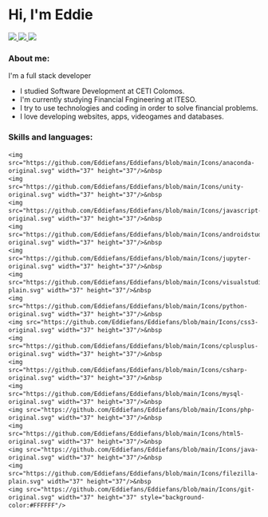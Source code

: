 <h1>
    Hi, I'm Eddie
</h1>
<div>
    <a href="mailto:edaguilarce@gmail.com">
        <img src="https://img.shields.io/badge/Gmail-D14836?style=for-the-badge&logo=gmail&logoColor=white">
    </a>
    <a href="https://wa.me/5213326539333/?text=Hi%20Eddie,%20I%20saw%20your%20GitHub%20profile%20online">
        <img src="https://img.shields.io/badge/WhatsApp-25D366?style=for-the-badge&logo=whatsapp&logoColor=white">
    </a>
    <a href="https://www.linkedin.com/in/eddieceb/">
        <img src="https://img.shields.io/badge/LinkedIn-0077B5?style=for-the-badge&logo=linkedin&logoColor=white">
    </a>
</div>

### About me:

I'm a full stack developer

- I studied Software Development at CETI Colomos.
- I'm currently studying Financial Fngineering at ITESO.
- I try to use technologies and coding in order to solve financial problems.
- I love developing websites, apps, videogames and databases.

### Skills and languages:
<div>
    
    <img src="https://github.com/Eddiefans/Eddiefans/blob/main/Icons/anaconda-original.svg" width="37" height="37"/>&nbsp    
    <img src="https://github.com/Eddiefans/Eddiefans/blob/main/Icons/unity-original.svg" width="37" height="37"/>&nbsp
    <img src="https://github.com/Eddiefans/Eddiefans/blob/main/Icons/javascript-original.svg" width="37" height="37"/>&nbsp
    <img src="https://github.com/Eddiefans/Eddiefans/blob/main/Icons/androidstudio-original.svg" width="37" height="37"/>&nbsp
    <img src="https://github.com/Eddiefans/Eddiefans/blob/main/Icons/jupyter-original.svg" width="37" height="37"/>&nbsp
    <img src="https://github.com/Eddiefans/Eddiefans/blob/main/Icons/visualstudio-plain.svg" width="37" height="37"/>&nbsp
    <img src="https://github.com/Eddiefans/Eddiefans/blob/main/Icons/python-original.svg" width="37" height="37"/>&nbsp
    <img src="https://github.com/Eddiefans/Eddiefans/blob/main/Icons/css3-original.svg" width="37" height="37"/>&nbsp
    <img src="https://github.com/Eddiefans/Eddiefans/blob/main/Icons/cplusplus-original.svg" width="37" height="37"/>&nbsp
    <img src="https://github.com/Eddiefans/Eddiefans/blob/main/Icons/csharp-original.svg" width="37" height="37"/>&nbsp
    <img src="https://github.com/Eddiefans/Eddiefans/blob/main/Icons/mysql-original.svg" width="37" height="37"/>&nbsp
    <img src="https://github.com/Eddiefans/Eddiefans/blob/main/Icons/php-original.svg" width="37" height="37"/>&nbsp
    <img src="https://github.com/Eddiefans/Eddiefans/blob/main/Icons/html5-original.svg" width="37" height="37"/>&nbsp
    <img src="https://github.com/Eddiefans/Eddiefans/blob/main/Icons/java-original.svg" width="37" height="37"/>&nbsp
    <img src="https://github.com/Eddiefans/Eddiefans/blob/main/Icons/filezilla-plain.svg" width="37" height="37"/>&nbsp
    <img src="https://github.com/Eddiefans/Eddiefans/blob/main/Icons/git-original.svg" width="37" height="37" style="background-color:#FFFFFF"/>
<div/>
